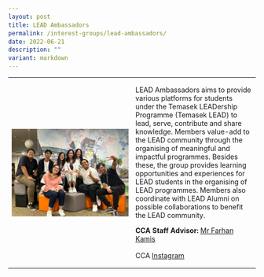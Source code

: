 ```yaml
---
layout: post
title: LEAD Ambassadors
permalink: /interest-groups/lead-ambassadors/
date: 2022-06-21
description: ""
variant: markdown
---
```

<div>
    <table>
        <tbody><tr>
            <td style="width:50%"><img src="/images/Interest Groups/LEAD Ambassadors.png" style="display:block;margin-left:auto;margin-right:auto;" alt="LEAD Ambassadors"></td>
            <td>
                <p>
                    LEAD Ambassadors aims to provide various platforms for students under the Temasek LEADership Programme (Temasek LEAD) to lead, serve, contribute and share knowledge. Members value-add to the LEAD community through the organising of meaningful and impactful programmes. Besides these, the group provides learning opportunities and experiences for LEAD students in the organising of LEAD programmes. Members also coordinate with LEAD Alumni on possible collaborations to benefit the LEAD community.
                </p>
                <p>
                    <b>CCA Staff Advisor:</b> <a href="mailto:Farhan_Bin_Kamis@tp.edu.sg">Mr Farhan Kamis</a><br>
                    <br>
                    CCA <a href="https://www.instagram.com/tp.lead/?hl=en">Instagram</a>
                </p>
            </td>
        </tr>
    </tbody></table></div>